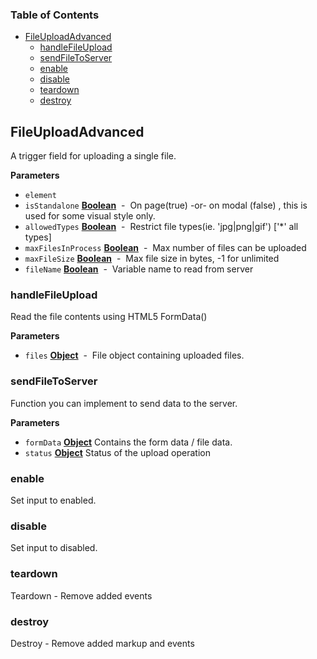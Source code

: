 <!-- Generated by documentation.js. Update this documentation by updating the source code. -->

### Table of Contents

-   [FileUploadAdvanced](#fileuploadadvanced)
    -   [handleFileUpload](#handlefileupload)
    -   [sendFileToServer](#sendfiletoserver)
    -   [enable](#enable)
    -   [disable](#disable)
    -   [teardown](#teardown)
    -   [destroy](#destroy)

## FileUploadAdvanced

A trigger field for uploading a single file.

**Parameters**

-   `element`  
-   `isStandalone` **[Boolean](https://developer.mozilla.org/en-US/docs/Web/JavaScript/Reference/Global_Objects/Boolean)**  -  On page(true) -or- on modal (false) , this is used for some visual style only.
-   `allowedTypes` **[Boolean](https://developer.mozilla.org/en-US/docs/Web/JavaScript/Reference/Global_Objects/Boolean)**  -  Restrict file types(ie. 'jpg|png|gif') ['*' all types]
-   `maxFilesInProcess` **[Boolean](https://developer.mozilla.org/en-US/docs/Web/JavaScript/Reference/Global_Objects/Boolean)**  -  Max number of files can be uploaded
-   `maxFileSize` **[Boolean](https://developer.mozilla.org/en-US/docs/Web/JavaScript/Reference/Global_Objects/Boolean)**  -  Max file size in bytes, -1 for unlimited
-   `fileName` **[Boolean](https://developer.mozilla.org/en-US/docs/Web/JavaScript/Reference/Global_Objects/Boolean)**  -  Variable name to read from server

### handleFileUpload

Read the file contents using HTML5 FormData()

**Parameters**

-   `files` **[Object](https://developer.mozilla.org/en-US/docs/Web/JavaScript/Reference/Global_Objects/Object)**  -  File object containing uploaded files.

### sendFileToServer

Function you can implement to send data to the server.

**Parameters**

-   `formData` **[Object](https://developer.mozilla.org/en-US/docs/Web/JavaScript/Reference/Global_Objects/Object)** Contains the form data / file data.
-   `status` **[Object](https://developer.mozilla.org/en-US/docs/Web/JavaScript/Reference/Global_Objects/Object)** Status of the upload operation

### enable

Set input to enabled.

### disable

Set input to disabled.

### teardown

Teardown - Remove added events

### destroy

Destroy - Remove added markup and events
